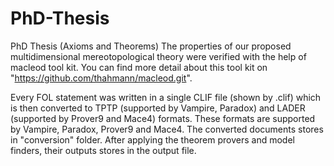 # PhD-Thesis
PhD Thesis (Axioms and Theorems) 
The properties of our proposed multidimensional mereotopological theory were verified with the help of macleod tool kit. You can find more detail about this tool kit on "https://github.com/thahmann/macleod.git".

Every FOL statement was written in a single CLIF file (shown by .clif) which is then converted to TPTP (supported by Vampire, Paradox) and LADER (supported by Prover9 and Mace4) formats. These formats are supported by Vampire, Paradox, Prover9 and Mace4. The converted documents stores in "conversion" folder. After applying the theorem provers and model finders, their outputs stores in the output file.

